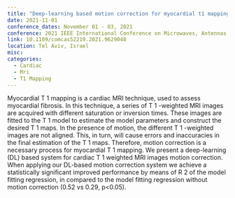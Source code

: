 ```yaml
---
title: "Deep-learning based motion correction for myocardial t1 mapping"
date: 2021-11-01
conference_dates: November 01 - 03, 2021
conference: 2021 IEEE International Conference on Microwaves, Antennas, Communications and Electronic Systems (COMCAS)
link: 10.1109/comcas52219.2021.9629048
location: Tel Aviv, Israel
misc:  
categories: 
  - Cardiac
  - Mri
  - T1 Mapping
---
```

Myocardial T 1  mapping is a cardiac MRI technique, used to assess myocardial fibrosis. In this technique, a series of T 1 -weighted MRI images are acquired with different saturation or inversion times. These images are fitted to the T 1  model to estimate the model parameters and construct the desired T 1  maps. In the presence of motion, the different T 1 -weighted images are not aligned. This, in turn, will cause errors and inaccuracies in the final estimation of the T 1  maps. Therefore, motion correction is a necessary process for myocardial T 1  mapping. We present a deep-learning (DL) based system for cardiac T 1 weighted MRI images motion correction. When applying our DL-based motion correction system we achieve a statistically significant improved performance by means of R 2  of the model fitting regression, in compared to the model fitting regression without motion correction (0.52 vs 0.29, p<0.05).
                    